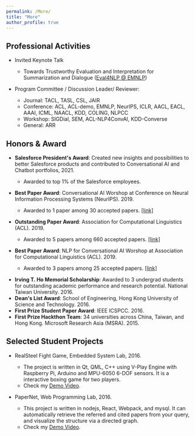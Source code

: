 ```yaml
---
permalink: /More/
title: "More"
author_profile: true
---
```





## Professional Activities

* Invited Keynote Talk
	* Towards Trustworthy Evaluation and Interpretation for Summarization and Dialogue ([Eval4NLP @ EMNLP](https://eval4nlp.github.io/program.html))

* Program Committee / Discussion Leader/ Reviewer: 
	* Journal: TACL, TASL, CSL, JAIR
	* Conference:  ACL, ACL-demo, EMNLP, NeurIPS, ICLR, AACL, EACL, AAAI, ICML, NAACL, KDD, COLING, NLPCC
	* Workshop: SIGDial, SEM, ACL-NLP4ConvAI, KDD-Converse
	* General: ARR 

## Honors & Award

* **Salesforce President's Award**:
Created new insights and possibilities to better Salesforce products and contributed to Conversational AI and Chatbot portfolios, 2021.
	* Awarded to top 1% of the Salesforce employees.

* **Best Paper Award**:
Conversational AI Worshop at Conference on Neural Information Processing Systems (NeurIPS). 2019.
	* Awarded to 1 paper among 30 accepted papers. [[link]](http://alborz-geramifard.com/workshops/neurips19-Conversational-AI/Main.html)
* **Outstanding Paper Award**:
Association for Computational Linguistics (ACL). 2019.
	* Awarded to 5 papers among 660 accepted papers. [[link]](http://www.acl2019.org/EN/winners-of-acl-2019-best-paper-awards.xhtml)
* **Best Paper Award**:
NLP for Conversational AI Worshop at Association for Computational Linguistics (ACL). 2019.
	* Awarded to 3 papers among 25 accepted papers. [[link]](https://sites.google.com/view/nlp4convai/accepted-papers?authuser=0)
<!-- * **Postgraduate Student Scholarships**:
Hong Kong University of Science and Technology. 2017, 2018. -->
* **Irving T. Ho Memorial Scholarship**: 
Awarded to 3 undergrad students for outstanding academic performance and research potential. 
National Taiwan University. 2016.
* **Dean's List Award**: 
School of Engineering, Hong Kong University of Science and Technology. 2016.
* **First Prize Student Paper Award**: 
IEEE ICSPCC. 2016.
* **First Prize Hackthon Team**: 
34 universities across China, Taiwan, and Hong Kong. Microsoft Research Asia (MSRA). 2015.
<!-- * **First Prize GetFresh Creativity Competition**:  
Minister of Economics Affairs, Taiwan. 2015. -->


<!--## Work Experiences 
* Research Intern, Salesforce Research (MetaMind), California USA, Fall 2018.
* Teaching Assistant, Building Interactive Intelligent Systems, Hong Kong, Spring 2018, 2019.
* R&D Intern, Raydium Semiconductor Corporation, Taiwan, Summer 2015.-->

## Selected Student Projects
* RealSteel Fight Game, Embedded System Lab, 2016. 
    * The project is written in Qt, QML, C++ using V-Play Engine with Raspberry Pi, Arduino and MPU-6050 6-DOF sensors. It is a interactive boxing game for two players.
    * Check my [Demo Video](https://www.youtube.com/watch?v=jziXI6g9NkU&feature=youtu.be).

* PaperNet, Web Programming Lab, 2016. 
    * This project is written in nodejs, React, Webpack, and mysql. It can automatically retrieve the referred and cited papers from your query, and visualize the structure via a directed graph.
    * Check my [Demo Video](https://www.youtube.com/watch?v=Q-Kp7wJ6xl8&t=33s).

<!-- ## Leadership Experiences
* Activity Director, [NTUEE Student Association](https://www.facebook.com/ntuee.org/) , 2015.
    * Lead 50+ students to organize 10+ activities for 1000+ NTUEE students.
* Activity Director, [NTU Wuling Student Association](https://www.facebook.com/ntuwuling/), 2014. 

 -->
<!-- ## Others
Reviewer: CSL -->

